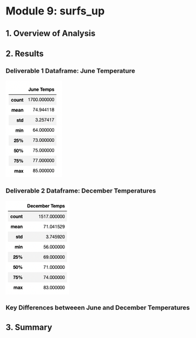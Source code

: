# Module 9: surfs_up

## 1. Overview of Analysis 




## 2. Results



### Deliverable 1 Dataframe: June Temperature

![dev_1](images/June_temps.png "June Image")



### Deliverable 2 Dataframe: December Temperatures

![dev_2](images/December_temps.png "December Image")


### Key Differences betweeen June and December Temperatures



## 3. Summary



